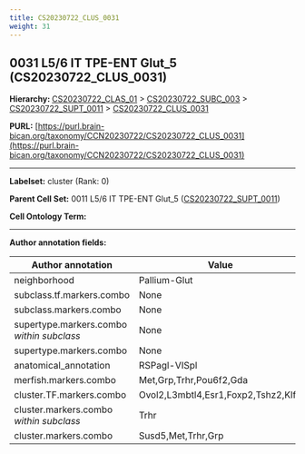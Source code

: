 ```yaml
---
title: CS20230722_CLUS_0031
weight: 31
---
```

## 0031 L5/6 IT TPE-ENT Glut_5 (CS20230722_CLUS_0031)
<b>Hierarchy: </b>
[CS20230722_CLAS_01](../CS20230722_CLAS_01) >
[CS20230722_SUBC_003](../CS20230722_SUBC_003) >
[CS20230722_SUPT_0011](../CS20230722_SUPT_0011) >
[CS20230722_CLUS_0031](../CS20230722_CLUS_0031)

**PURL:** [https://purl.brain-bican.org/taxonomy/CCN20230722/CS20230722_CLUS_0031](https://purl.brain-bican.org/taxonomy/CCN20230722/CS20230722_CLUS_0031)

---


**Labelset:** cluster (Rank: 0)

**Parent Cell Set:** 0011 L5/6 IT TPE-ENT Glut_5 ([CS20230722_SUPT_0011](../CS20230722_SUPT_0011))



**Cell Ontology Term:** 

[MARKER GENES.]: #


---

[TRANSFERRED ANNOTATIONS.]: #


[AUTHOR ANNOTATION FIELDS.]: #


**Author annotation fields:**

| Author annotation | Value |
|-------------------|-------|
|neighborhood|Pallium-Glut|
|subclass.tf.markers.combo|None|
|subclass.markers.combo|None|
|supertype.markers.combo _within subclass_|None|
|supertype.markers.combo|None|
|anatomical_annotation|RSPagl-VISpl|
|merfish.markers.combo|Met,Grp,Trhr,Pou6f2,Gda|
|cluster.TF.markers.combo|Ovol2,L3mbtl4,Esr1,Foxp2,Tshz2,Klf5|
|cluster.markers.combo _within subclass_|Trhr|
|cluster.markers.combo|Susd5,Met,Trhr,Grp|
